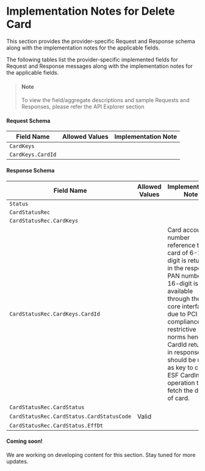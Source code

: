 # Implementation Notes for Delete Card
This section provides the provider-specific Request and Response schema along with the implementation notes for the applicable fields.
<!-- 
type: tab 
titles: Premier, Signature, 
-->


The following tables list the provider-specific implemented fields for Request and Response messages along with the implementation notes for the applicable fields. 


<!-- theme: info -->
> #### Note
> 
> To view the field/aggregate descriptions and sample Requests and Responses, please refer the API Explorer section


#### Request Schema
|Field Name|Allowed Values|Implementation Note|
|----|----|----|
|`CardKeys`||  |
|`CardKeys.CardId`||  |
#### Response Schema
|Field Name|Allowed Values|Implementation Note|
|----|----|----|
|`Status`|||
|`CardStatusRec`||  |
|`CardStatusRec.CardKeys`||  |
|`CardStatusRec.CardKeys.CardId`||Card account number reference to the card of 6-10 digit is returned in the response. PAN number of 16-digit is not available through the core interface due to PCI compliance restrictive norms hence, CardId returned in response should be used as key to call ESF CardInq operation to fetch the details of card.|
|`CardStatusRec.CardStatus`||  |
|`CardStatusRec.CardStatus.CardStatusCode`|Valid|  |
|`CardStatusRec.CardStatus.EffDt`||  |
<!-- type: tab -->


#### Coming soon!
We are working on developing content for this section. Stay tuned for more updates. 


<!-- type: tab-end -->
